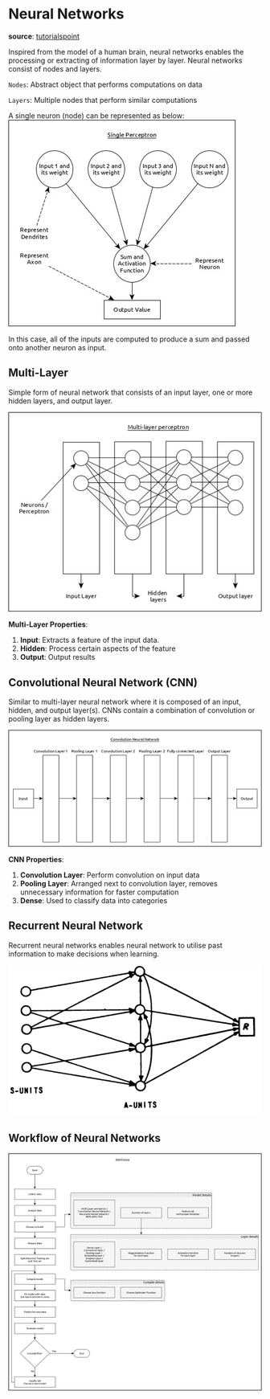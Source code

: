 # Neural Networks
**source**: [tutorialspoint](https://www.tutorialspoint.com/keras/keras_overview_of_deep_learning.htm)

Inspired from the model of a human brain, neural networks enables the processing or extracting of information layer by layer. Neural networks consist of nodes and layers.

`Nodes`: Abstract object that performs computations on data

`Layers`: Multiple nodes that perform similar computations

A single neuron (node) can be represented as below:
![single-neuron](Resources/single-neuron.png)

In this case, all of the inputs are computed to produce a sum and passed onto another neuron as input.

## Multi-Layer
Simple form of neural network that consists of an input layer, one or more hidden layers, and output layer.

![multi-layer](Resources/multi-layer.png)

**Multi-Layer Properties**:
1. **Input**: Extracts a feature of the input data.
2. **Hidden**: Process certain aspects of the feature
3. **Output**: Output results

## Convolutional Neural Network (CNN)
Similar to multi-layer neural network where it is composed of an input, hidden, and output layer(s). CNNs contain a combination of convolution or pooling layer as hidden layers.

![cnn](Resources/cnn.png)

**CNN Properties**:
1. **Convolution Layer**: Perform convolution on input data
2. **Pooling Layer**: Arranged next to convolution layer, removes unnecessary information for faster computation
3. **Dense**: Used to classify data into categories

## Recurrent Neural Network
Recurrent neural networks enables neural network to utilise past information to make decisions when learning.

![rnn](Resources/rnn.png)

## Workflow of Neural Networks
![workflow-nn](Resources/workflow-nn.png)